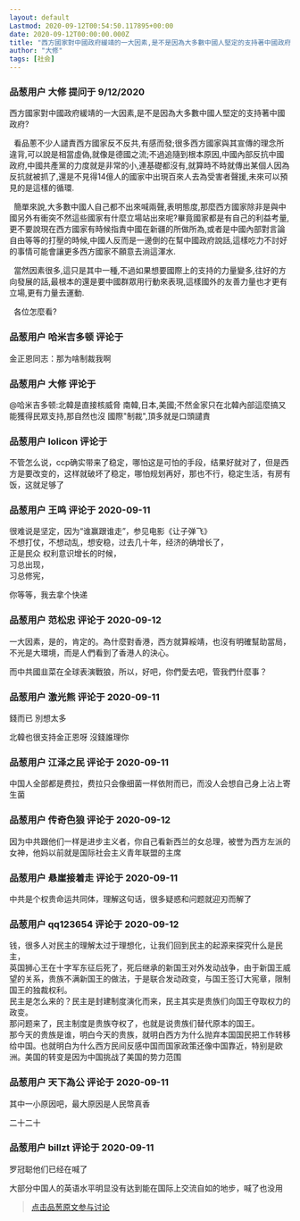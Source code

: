 ```yaml
---
layout: default
Lastmod: 2020-09-12T00:54:50.117895+00:00
date: 2020-09-12T00:00:00.000Z
title: "西方國家對中國政府緩靖的一大因素,是不是因為大多數中國人堅定的支持著中國政府?"
author: "大修"
tags: [社会]
---
```



### 品葱用户 **大修** 提问于 9/12/2020
    
西方國家對中國政府緩靖的一大因素,是不是因為大多數中國人堅定的支持著中國政府?  
  
  看品蔥不少人譴責西方國家反不反共,有感而發;很多西方國家與其宣傳的理念所違背,可以說是相當虛偽,就像是德國之流;不過追隨到根本原因,中國內部反抗中國政府,中國共產黨的力度就是非常的小,連基礎都沒有,就算時不時就傳出某個人因為反抗就被抓了,還是不見得14億人的國家中出現百來人去為受害者聲援,未來可以預見的是這樣的循環.  
  
  簡單來說,大多數中國人自己都不出來喊兩聲,表明態度,那麼西方國家除非是與中國另外有衝突不然這些國家有什麼立場站出來呢?畢竟國家都是有自己的利益考量,更不要說現在西方國家有時候指責中國在新疆的所做所為,或者是中國內部對言論自由等等的打壓的時候,中國人反而是一邊倒的在幫中國政府說話,這樣吃力不討好的事情可能會讓更多西方國家不願意去淌這渾水.  
  
  當然因素很多,這只是其中一種,不過如果想要國際上的支持的力量變多,往好的方向發展的話,最根本的還是要中國群眾用行動來表現,這樣國外的友善力量也才更有立場,更有力量去運動.  
  
  各位怎麼看?
    
                

### 品葱用户 **哈米吉多顿** 评论于 
        
金正恩同志：那为啥制裁我啊
        
                

### 品葱用户 **大修** 评论于 
        
@哈米吉多顿:北韓是直接核威脅 南韓,日本,美國;不然金家只在北韓內部這麼搞又能獲得民眾支持,那自然也沒 國際"制裁",頂多就是口頭譴責
        
                

### 品葱用户 **lolicon** 评论于 
        
不管怎么说，ccp确实带来了稳定，哪怕这是可怕的手段，结果好就对了，但是西方是要改变的，这样就破坏了稳定，哪怕规划再好，那也不行，稳定生活，有房有饭，这就足够了
        
                

### 品葱用户 **王鸣** 评论于 2020-09-11
        
很难说是坚定，因为“谁赢跟谁走”，参见电影《让子弹飞》  
不想打仗，不想动乱，想安稳，过去几十年，经济的确增长了，  
正是民众 权利意识增长的时候，  
习总出现，  
习总修宪，  
  
你等等，我去拿个快递
        
                

### 品葱用户 **范松忠** 评论于 2020-09-12
        
一大因素，是的，肯定的。為什麼對香港，西方就算綏靖，也沒有明確幫助當局，不光是大環境，而是人們看到了香港人的決心。  
  
而中共國韭菜在全球表演戰狼，所以，好吧，你們愛去吧，管我們什麼事？
        
                

### 品葱用户 **激光熊** 评论于 2020-09-11
        
錢而已 別想太多  
  
北韓也很支持金正恩呀 沒錢誰理你
        
                

### 品葱用户 **江泽之民** 评论于 2020-09-11
        
中国人全部都是费拉，费拉只会像细菌一样依附而已，而没人会想自己身上沾上寄生菌
        
                

### 品葱用户 **传奇色狼** 评论于 2020-09-12
        
因为中共跟他们一样是进步主义者，你自己看新西兰的女总理，被誉为西方左派的女神，他妈以前就是国际社会主义青年联盟的主席
        
                

### 品葱用户 **悬崖接着走** 评论于 2020-09-11
        
中共是个权贵命运共同体，理解这句话，很多疑惑和问题就迎刃而解了
        
                

### 品葱用户 **qq123654** 评论于 2020-09-12
        
钱，很多人对民主的理解太过于理想化，让我们回到民主的起源来探究什么是民主，  
英国狮心王在十字军东征后死了，死后继承的新国王对外发动战争，由于新国王威望的关系，贵族不满新国王的做法，于是联合发动政变，与国王签订大宪章，限制国王的独裁权利。  
民主是怎么来的？民主是封建制度演化而来，民主其实是贵族们向国王夺取权力的政变。  
那问题来了，民主制度是贵族夺权了，也就是说贵族们替代原本的国王。  
那今天的贵族是谁，明白今天的贵族，就明白西方为什么抛弃本国国民把工作转移给中国。也就明白为什么西方民间反感中国而国家政策还像中国靠近，特别是欧洲。美国的转变是因为中国挑战了美国的势力范围
        
                

### 品葱用户 **天下為公** 评论于 2020-09-11
        
其中一小原因吧，最大原因是人民幣真香  
  
二十二十
        
                

### 品葱用户 **billzt** 评论于 2020-09-11
        
罗冠聪他们已经在喊了  
  
大部分中国人的英语水平明显没有达到能在国际上交流自如的地步，喊了也没用
        
                





> [点击品葱原文参与讨论](https://pincong.rocks/question/30864)

